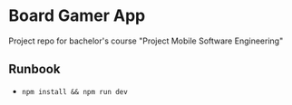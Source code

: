 # Board Gamer App

Project repo for bachelor's course "Project Mobile Software Engineering"

## Runbook

- `npm install && npm run dev`
